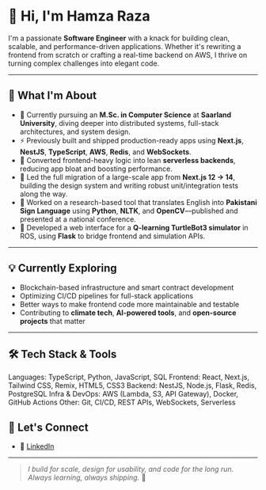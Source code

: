 # 👋 Hi, I'm Hamza Raza

I'm a passionate **Software Engineer** with a knack for building clean, scalable, and performance-driven applications. Whether it's rewriting a frontend from scratch or crafting a real-time backend on AWS, I thrive on turning complex challenges into elegant code.

---

## 🚀 What I'm About

- 🔭 Currently pursuing an **M.Sc. in Computer Science** at **Saarland University**, diving deeper into distributed systems, full-stack architectures, and system design.
- ⚡ Previously built and shipped production-ready apps using **Next.js**, **NestJS**, **TypeScript**, **AWS**, **Redis**, and **WebSockets**.
- 🧪 Converted frontend-heavy logic into lean **serverless backends**, reducing app bloat and boosting performance.
- 🔁 Led the full migration of a large-scale app from **Next.js 12 → 14**, building the design system and writing robust unit/integration tests along the way.
- 🤖 Worked on a research-based tool that translates English into **Pakistani Sign Language** using **Python**, **NLTK**, and **OpenCV**—published and presented at a national conference.
- 🧠 Developed a web interface for a **Q-learning TurtleBot3 simulator** in ROS, using **Flask** to bridge frontend and simulation APIs.

---

## 💡 Currently Exploring

- Blockchain-based infrastructure and smart contract development  
- Optimizing CI/CD pipelines for full-stack applications  
- Better ways to make frontend code more maintainable and testable  
- Contributing to **climate tech**, **AI-powered tools**, and **open-source projects** that matter

---

## 🛠 Tech Stack & Tools

Languages: TypeScript, Python, JavaScript, SQL
Frontend: React, Next.js, Tailwind CSS, Remix, HTML5, CSS3
Backend: NestJS, Node.js, Flask, Redis, PostgreSQL
Infra & DevOps: AWS (Lambda, S3, API Gateway), Docker, GitHub Actions
Other: Git, CI/CD, REST APIs, WebSockets, Serverless

## 🤝 Let's Connect

- 📝 [LinkedIn](https://www.linkedin.com/in/hamzaraza786/)  
---

> *I build for scale, design for usability, and code for the long run.*  
> *Always learning, always shipping.* 🚢
